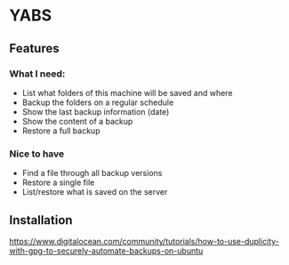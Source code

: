 # YABS

## Features

### What I need:

* List what folders of this machine will be saved and where
* Backup the folders on a regular schedule
* Show the last backup information (date)
* Show the content of a backup
* Restore a full backup

### Nice to have

* Find a file through all backup versions
* Restore a single file
* List/restore what is saved on the server

## Installation

https://www.digitalocean.com/community/tutorials/how-to-use-duplicity-with-gpg-to-securely-automate-backups-on-ubuntu
